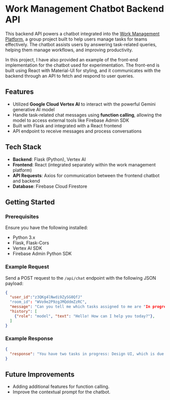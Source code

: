 
# Work Management Chatbot Backend API

This backend API powers a chatbot integrated into the [Work Management Platform](https://github.com/nmkha-github/TKPM), a group project built to help users manage tasks for teams effectively. The chatbot assists users by answering task-related queries, helping them manage workflows, and improving productivity.

In this project, I have also provided an example of the front-end implementation for the chatbot used for experimentation. The front-end is built using React with Material-UI for styling, and it communicates with the backend through an API to fetch and respond to user queries.

## Features
- Utilized **Google Cloud Vertex AI** to interact with the powerful Gemini generative AI model 
- Handle task-related chat messages using **function calling**, allowing the model to access external tools like Firebase Admin SDK
- Built with Flask and integrated with a React frontend
- API endpoint to receive messages and process conversations


## Tech Stack
- **Backend**: Flask (Python), Vertex AI
- **Frontend**: React (integrated separately within the work management platform)
- **API Requests**: Axios for communication between the frontend chatbot and backend
- **Database**: Firebase Cloud Firestore

## Getting Started

### Prerequisites
Ensure you have the following installed:
- Python 3.x
- Flask, Flask-Cors
- Vertex AI SDK
- Firebase Admin Python SDK

### Example Request

Send a POST request to the `/api/chat` endpoint with the following JSON payload:

```json
{
  "user_id":"z3QKg4lNwdi9ZySG0QfJ"
  "room_id": "WVo9e2P9zgJMQddmZzRC",
  "message": "Can you tell me which tasks assigned to me are "In progress" ?",
  "history": [
    {"role": "model", "text": "Hello! How can I help you today?"},
  ]
}
```

### Example Response
```json
{
  "response": "You have two tasks in progress: Design UI, which is due 19 October, 00:00; and Code UI, which is due 25 October, 00:00."
}
```

## Future Improvements

- Adding additional features for function calling.
- Improve the contextual prompt for the chatbot.


